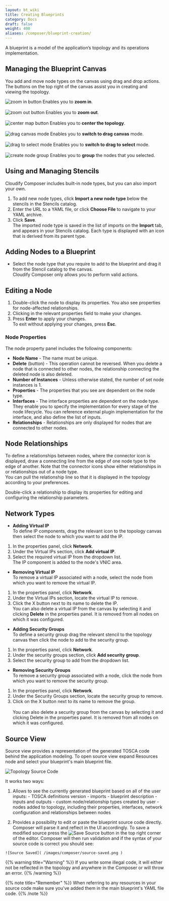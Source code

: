 ```yaml
---
layout: bt_wiki
title: Creating Blueprints
category: Docs
draft: false
weight: 400
aliases: /composer/blueprint-creation/
---
```

A blueprint is a model of the application’s topology and its operations implementation.

## Managing the Blueprint Canvas

You add and move node types on the canvas using drag and drop actions. The buttons on the top right of the canvas assist you in creating and viewing the topology.

![zoom in button]( /images/composer/zoom-in.png )    Enables you to **zoom in**.<br><br>
![zoom out button]( /images/composer/zoom-out.png )    Enables you to **zoom out**.<br><br>
![center map button]( /images/composer/center-map.png )    Enables you to **center the topology**.<br><br>
![drag canvas mode]( /images/composer/drag-canvas.png )    Enables you to **switch to drag canvas** mode.<br><br>
![drag to select mode]( /images/composer/drag-to-select.png )    Enables you to **switch to drag to select** mode.<br><br>
![create node group]( /images/composer/create-node-group.png )    Enables you to **group** the nodes that you selected.

## Using and Managing Stencils

Cloudify Composer includes built-in node types, but you can also import your own.

1. To add new node types, click **Import a new node type** below the stencils in the Stencils catalog.
2. Enter the URL to a YAML file, or click **Choose File** to navigate to your YAML archive.
3. Click **Save**.<br>
The imported node type is saved in the list of imports on the **Import** tab, and appears in your Stencils catalog.
Each type is displayed with an icon that is derived from its parent type.<br/>

## Adding Nodes to a Blueprint

* Select the node type that you require to add to the blueprint and drag it from the Stencil catalog to the canvas. <br/>
Cloudify Composer only allows you to perform valid actions.


## Editing a Node

1. Double-click the node to display its properties. You also see properties for node-affected relationships.
2. Clicking in the relevant properties field to make your changes.
3. Press **Enter** to apply your changes.   
   To exit without applying your changes, press **Esc**.
  
### Node Properties
The node property panel includes the following components:

- **Node Name** - The name must be unique. 
- **Delete** (button) - This operation cannot be reversed. When you delete a node that is connected to other nodes, the relationship connecting the deleted node is also deleted.
- **Number of Instances** - Unless otherwise stated, the number of set node instances is 1.
- **Properties** - The properties that you see are dependent on the node type.
- **Interfaces** - The interface properties are dependent on the node type. They enable you to specify the implementation for every stage of the node lifecycle. You can reference external plugin implementation for the interface, and also define the list of inputs.
- **Relationships** - Relationships are only displayed for nodes that are connected to other nodes. 

## Node Relationships

To define a relationships between nodes, where the connector icon is displayed, draw a connecting line from the edge of one node type to the edge of another. Note that the connector icons show either relationships in or relationships out of a node type.<br/>
You can pull the relationship line so that it is displayed in the topology according to your preferences.

Double-click a relationship to display its properties for editing and configuring the relationship parameters.

## Network Types

 - **Adding Virtual IP<br>**
To define IP components, drag the relevant icon to the topology canvas then select the node to which you want to add the IP. 
  1. In the properties panel, click **Network**.
  2. Under the Virtual IPs section, click **Add virtual IP**.
  3. Select the required virtual IP from the dropdown list.<br>
The IP component is added to the node's VNIC area.

 - **Removing Virtual IP**<br/>
   To remove a virtual IP associated with a node, select the node from which you want to remove the virtual IP.
  1. In the properties panel, click **Network**.
  2. Under the Virtual IPs section, locate the virtual IP to remove.
  3. Click the X button next to its name to delete the IP.<br/>
 You can also delete a virtual IP from the canvas by selecting it and clicking **Delete** in the properties panel. It is removed from all nodes on which it was configured.<br>

 - **Adding Security Groups** <br/>
To define a security group drag the relevant stencil to the topology canvas then click the node to add to the security group. 
  1. In the properties panel, click **Network**.
  2. Under the security groups section, click **Add security group**.
  3. Select the security group to add from the dropdown list.<br>

 - **Removing Security Groups** <br/>
To remove a security group associated with a node, click the node from which you want to remove the security group.
  1. In the properties panel, click **Network**.
  2. Under the Security Groups section, locate the security group to remove.
  3. Click on the X button next to its name to remove the group.<br/><br/>
You can also delete a security group from the canvas by selecting it and clicking Delete in the properties panel. It is removed from all nodes on which it was configured.

## Source View

Source view provides a representation of the generated TOSCA code behind the application modeling.
To open source view expand Resources node and select your blueprint's main blueprint file.

![Topology Source Code]( /images/composer/source-tab.png )


It works two ways:

  1. Allows to see the currently generated blueprint based on all of the user inputs:
    - TOSCA definitions version
    - imports
    - blueprint description
    - inputs and outputs
    - custom node/relationship types created by user
    - nodes added to topology, including their properties, interfaces, network configuration and relationships between nodes

  2. Provides a possibility to edit or paste the blueprint source code directly. Composer will parse it and reflect in the UI accordingly. To save a modified source press the ![Save Source]( /images/composer/save-source.png ) button in the top right corner of the editor. Composer will then run validation and if the syntax of your source code is correct you should see:
    
    ![Source Saved]( /images/composer/source-saved.png )

{{% warning title="Warning" %}}
If you write some illegal code, it will either not be reflected in the topology and anywhere in the Composer or will throw an error.
{{% /warning %}}

{{% note title="Remember" %}}
When referring to any resources in your source code make sure you've added them in the main blueprint's YAML file code.
{{% /note %}}

